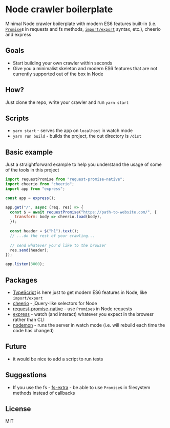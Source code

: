 # Node crawler boilerplate

Minimal Node crawler boilerplate with modern ES6 features built-in (i.e. [`Promise`](https://developer.mozilla.org/en-US/docs/Web/JavaScript/Reference/Global_Objects/Promise)s in requests and fs methods, [`import/export`](https://developer.mozilla.org/en-US/docs/Web/JavaScript/Reference/Statements/import) syntax, etc.), cheerio and express

## Goals

- Start building your own crawler within seconds
- Give you a minimalist skeleton and modern ES6 features that are not currently supported out of the box in Node

## How?

Just clone the repo, write your crawler and run `yarn start`

## Scripts

- `yarn start` - serves the app on `localhost` in watch mode
- `yarn run build` - builds the project, the out directory is `/dist`

## Basic example

Just a straightforward example to help you understand the usage of some of the tools in this project

```JavaScript
import requestPromise from "request-promise-native";
import cheerio from "cheerio";
import app from "express";

const app = express();

app.get("/", async (req, res) => {
  const $ = await requestPromise("https://path-to-website.com/", {
    transform: body => cheerio.load(body),
  });
  
  const header = $("h1").text();
  // ...do the rest of your crawling...
  
  // send whatever you'd like to the browser
  res.send(header);
});

app.listen(3000);

```

## Packages 

- [TypeScript](https://github.com/Microsoft/TypeScript) is here just to get modern ES6 features in Node, like `import/export`
- [cheerio](https://github.com/cheeriojs/cheerio) - jQuery-like selectors for Node
- [request-promise-native](https://github.com/request/request-promise-native) - use `Promise`s in Node requests
- [express](https://github.com/expressjs/express) - watch (and interact) whatever you expect in the browesr rather than CLI
- [nodemon](https://github.com/remy/nodemon) - runs the server in watch mode (i.e. will rebuild each time the code has changed)

## Future

- it would be nice to add a script to run tests

## Suggestions

- If you use the fs - [fs-extra](https://github.com/jprichardson/node-fs-extra) - be able to use `Promise`s in filesystem methods instead of callbacks

## License

MIT
